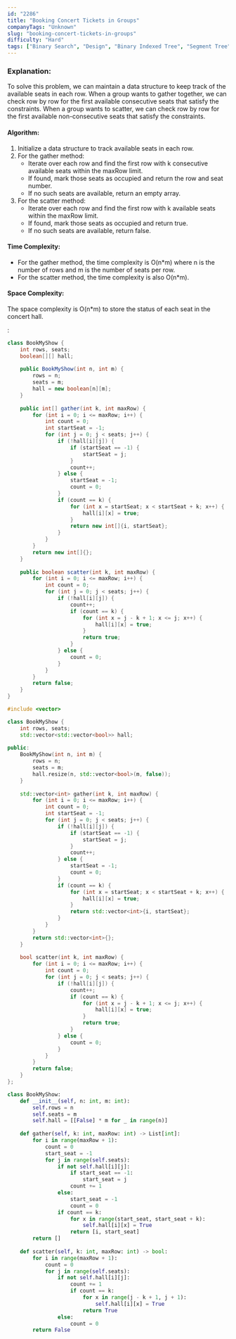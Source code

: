 ```yaml
---
id: "2286"
title: "Booking Concert Tickets in Groups"
companyTags: "Unknown"
slug: "booking-concert-tickets-in-groups"
difficulty: "Hard"
tags: ["Binary Search", "Design", "Binary Indexed Tree", "Segment Tree"]
---
```


### Explanation:
To solve this problem, we can maintain a data structure to keep track of the available seats in each row. When a group wants to gather together, we can check row by row for the first available consecutive seats that satisfy the constraints. When a group wants to scatter, we can check row by row for the first available non-consecutive seats that satisfy the constraints.

#### Algorithm:
1. Initialize a data structure to track available seats in each row.
2. For the gather method:
   - Iterate over each row and find the first row with k consecutive available seats within the maxRow limit.
   - If found, mark those seats as occupied and return the row and seat number.
   - If no such seats are available, return an empty array.
3. For the scatter method:
   - Iterate over each row and find the first row with k available seats within the maxRow limit.
   - If found, mark those seats as occupied and return true.
   - If no such seats are available, return false.

#### Time Complexity:
- For the gather method, the time complexity is O(n*m) where n is the number of rows and m is the number of seats per row.
- For the scatter method, the time complexity is also O(n*m).

#### Space Complexity:
The space complexity is O(n*m) to store the status of each seat in the concert hall.

:

```java
class BookMyShow {
    int rows, seats;
    boolean[][] hall;
    
    public BookMyShow(int n, int m) {
        rows = n;
        seats = m;
        hall = new boolean[n][m];
    }
    
    public int[] gather(int k, int maxRow) {
        for (int i = 0; i <= maxRow; i++) {
            int count = 0;
            int startSeat = -1;
            for (int j = 0; j < seats; j++) {
                if (!hall[i][j]) {
                    if (startSeat == -1) {
                        startSeat = j;
                    }
                    count++;
                } else {
                    startSeat = -1;
                    count = 0;
                }
                if (count == k) {
                    for (int x = startSeat; x < startSeat + k; x++) {
                        hall[i][x] = true;
                    }
                    return new int[]{i, startSeat};
                }
            }
        }
        return new int[]{};
    }
    
    public boolean scatter(int k, int maxRow) {
        for (int i = 0; i <= maxRow; i++) {
            int count = 0;
            for (int j = 0; j < seats; j++) {
                if (!hall[i][j]) {
                    count++;
                    if (count == k) {
                        for (int x = j - k + 1; x <= j; x++) {
                            hall[i][x] = true;
                        }
                        return true;
                    }
                } else {
                    count = 0;
                }
            }
        }
        return false;
    }
}
```

```cpp
#include <vector>

class BookMyShow {
    int rows, seats;
    std::vector<std::vector<bool>> hall;
    
public:
    BookMyShow(int n, int m) {
        rows = n;
        seats = m;
        hall.resize(n, std::vector<bool>(m, false));
    }
    
    std::vector<int> gather(int k, int maxRow) {
        for (int i = 0; i <= maxRow; i++) {
            int count = 0;
            int startSeat = -1;
            for (int j = 0; j < seats; j++) {
                if (!hall[i][j]) {
                    if (startSeat == -1) {
                        startSeat = j;
                    }
                    count++;
                } else {
                    startSeat = -1;
                    count = 0;
                }
                if (count == k) {
                    for (int x = startSeat; x < startSeat + k; x++) {
                        hall[i][x] = true;
                    }
                    return std::vector<int>{i, startSeat};
                }
            }
        }
        return std::vector<int>{};
    }
    
    bool scatter(int k, int maxRow) {
        for (int i = 0; i <= maxRow; i++) {
            int count = 0;
            for (int j = 0; j < seats; j++) {
                if (!hall[i][j]) {
                    count++;
                    if (count == k) {
                        for (int x = j - k + 1; x <= j; x++) {
                            hall[i][x] = true;
                        }
                        return true;
                    }
                } else {
                    count = 0;
                }
            }
        }
        return false;
    }
};
```

```python
class BookMyShow:
    def __init__(self, n: int, m: int):
        self.rows = n
        self.seats = m
        self.hall = [[False] * m for _ in range(n)]
    
    def gather(self, k: int, maxRow: int) -> List[int]:
        for i in range(maxRow + 1):
            count = 0
            start_seat = -1
            for j in range(self.seats):
                if not self.hall[i][j]:
                    if start_seat == -1:
                        start_seat = j
                    count += 1
                else:
                    start_seat = -1
                    count = 0
                if count == k:
                    for x in range(start_seat, start_seat + k):
                        self.hall[i][x] = True
                    return [i, start_seat]
        return []
    
    def scatter(self, k: int, maxRow: int) -> bool:
        for i in range(maxRow + 1):
            count = 0
            for j in range(self.seats):
                if not self.hall[i][j]:
                    count += 1
                    if count == k:
                        for x in range(j - k + 1, j + 1):
                            self.hall[i][x] = True
                        return True
                else:
                    count = 0
        return False
```